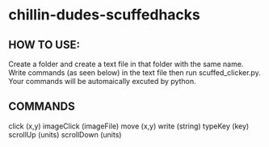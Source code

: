 # chillin-dudes-scuffedhacks


HOW TO USE:
-----------

Create a folder and create a text file in that folder with the same name.
Write commands (as seen below) in the text file then run scuffed_clicker.py.
Your commands will be automaically excuted by python.


COMMANDS 
---------

click (x,y)
imageClick (imageFile)
move (x,y)
write (string)
typeKey (key)
scrollUp (units)
scrollDown (units)